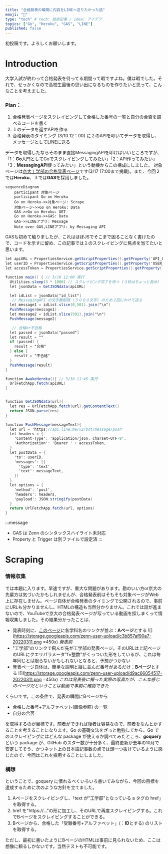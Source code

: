 ```yaml
---
title: "合格発表の瞬間に内容をLINEへ送りたかった話"
emoji: "🌟"
type: "tech" # tech: 技術記事 / idea: アイデア
topics: ["Go", "Heroku", "GAS", "LINE"]
published: false
---
```

初投稿です。よろしくお願いします。
# Introduction
大学入試が終わって合格発表を待ってる期間って暇ですよね。僕は暇でした。それで、せっかくなので高校生最後の思い出になるものを作りたいと思って、こんなことを考えました。
### Plan：
1. 合格発表ページをスクレイピングして合格した番号の一覧と自分の合否を調べるコードを書く
2. １のデータを返すAPIを作る
3. 合格発表のタイミング (3/10 12：00) に２のAPIを叩いてデータを取得し、メッセージとしてLINEに送る

データを取得したならそのまま直接MessagingAPIを叩けばいいところですが、「1：**Go**入門としてGoでスクレイピングしてみたい」「2：API作ってみたい」「3：**MessagingAPI**使ってみたい」という動機からこの構成にしました。
対象ページは[京大工学部の合格発表ページ](https://daigakujc.jp/pa.php?u=31&h=24&f=19)です(3/17 17:00まで掲載)。また、今回２では**Heroku**、３では**GAS**を採用しました。
```mermaid
sequenceDiagram
    participant 対象ページ
    participant Go on Heroku
    Go on Heroku->>対象ページ: Scrape
    対象ページ->>Go on Heroku: Data
    GAS->>Go on Heroku: GET
    Go on Heroku->>GAS: Data
    GAS->>LINEアプリ: Message
    Note over GAS,LINEアプリ: by Messaging API
```
GASも初めて触りましたが、これはほぼJSでそこまで困ることなく書けたので、コードを示すに留め、この記事では１のスクレイピングに焦点を当てたいと思います。

```gs:main.gs
let apiURL = PropertiesService.getScriptProperties().getProperty('API_URL')
let userID = PropertiesService.getScriptProperties().getProperty('USER_ID')
let accessToken = PropertiesService.getScriptProperties().getProperty('CHANNEL_ACCESS_TOKEN')

function main() { // 3/10 12:00 実行
  Utilities.sleep(3 * 1000) // スクレイピング完了を待つ (３秒はちょっと長め)
  let jsonData = GetJSONdata(apiURL)

  let idList = jsonData["id_list"]
   // MessagingAPI の文字数制限 (５０００文字) のため２回にわけて送る
  let message1 = idList.slice(0,501).join("\n")
  PushMessage(message1)
  let message2 = idList.slice(501).join("\n")
  PushMessage(message2)

   // 合格or不合格
  let passed = jsonData["passed"]
  let result = ""
  if (passed) {
    result = "合格"
  } else {
    result = "不合格"
  }
  PushMessage(result)
}

function AwakeHeroku(){ // 3/10 11:45 実行
  UrlFetchApp.fetch(apiURL)
}


function GetJSONdata(url){
  let res = UrlFetchApp.fetch(url).getContentText()
  return JSON.parse(res)
}

function PushMessage(messageText){
  let url = 'https://api.line.me/v2/bot/message/push'
  let headers = {
    'Content-Type': 'application/json; charset=UTF-8',
    'Authorization': 'Bearer ' + accessToken,
  }
  let postData = {
    'to': userID,
    'messages': [{
      'type': 'text',
      'text': messageText,
    }]
  }
  let options = {
    'method': 'post',
    'headers': headers,
    'payload': JSON.stringify(postData)
  }
  return UrlFetchApp.fetch(url, options)
}
```
:::message
- GAS は Zenn のシンタックスハイライト未対応
- Property と Trigger は別ファイルで設定済
:::

# Scraping
### 情報収集
では本題に入ります。早速ですが、重大な問題があります。勘のいい方or京大の先輩方は気づいたかもしれませんが、合格発表前はそもそも対象ページがWeb上に存在しません。ページ自体が合格発表のタイミングで公開されるので、事前にURLも分かりませんし、HTMLの構造も当然分かりません。これでは話が進まないので、YouTubeで京大の合格発表ページが写っている動画を探しまくって情報収集しました。その結果分かったことは、
- 発表時刻に、[このページ](https://daigakujc.jp/pal.php?u=31&h=24)に各学科名のリンクが並ぶ：**Aページ**とする
![](https://storage.googleapis.com/zenn-user-upload/c3b857af90a7-20220311.png =450x)
*発表前*
- "工学部"のリンクで飛んだ先が工学部の発表ページ。そのURLは上記ページのURLにクエリパラメータ"f=整数"がくっついた形をしているが、これは毎年同じとは限らないかもしれないとなると、予想がつかない
- 発表ページ自体は、簡単な説明と縦に並んだ番号があるだけ：**Bページ**とする
![](https://storage.googleapis.com/zenn-user-upload/d9ac66054517-20220311.png =450x)
*これは発表後に撮った実際の写真だが、こんな感じのページだということは動画で事前に確認できた* 

くらいです。この条件で、発表の瞬間にBページから
- 合格した番号+アルファベット(画像参照) の一覧
- 自分の合否

を取得するのが目標です。前者ができれば後者は容易なので、前者をなんとかすることを考えることになります。Go の基礎文法をざっと勉強してから、Go でのスクレイピングにはどんな package が使えるか調べてみたところ、**goquery** という package が、GitHub のスター数が十分多く、最終更新が去年の10月で安定してそう、かつネット上の日本語記事数の点では頭一つ抜けているように感じたので、今回はこれを採用することにしました。

### 構想
ということで、goquery に慣れるべくいろいろ書いてみながら、今回の目標を達成するために次のような方針を立てました。

1. Aページをスクレイピングし、「text が"工学部"となっている a タグの href」を取得する。
2. href を"https://..."の形に加工し、そのURLで再度スクレイピングする。これでBページをスクレイピングすることができる。
3. Bページから、合格した「受験番号+アルファベット」(：**ID**とする) のリストを取得する。

ただし、最初に書いたようにBページのHTMLは事前に見られないため、ここは想像に頼るしかないです。当然テストも不可能です。